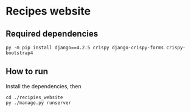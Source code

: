 # Recipes website

## Required dependencies

```batch
py -m pip install django==4.2.5 crispy django-crispy-forms crispy-bootstrap4
```

## How to run

Install the dependencies, then

```batch
cd ./recipies_website
py ./manage.py runserver
```
